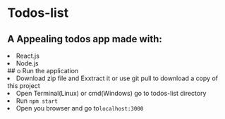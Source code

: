 # Todos-list
## A Appealing todos app made with:
<li>React.js</li>
<li>Node.js</li>
## o Run the application
<li>Download zip file and Exxtract it or use git pull to download a copy of this project</li>
<li>Open Terminal(Linux) or cmd(Windows) go to todos-list directory</li>
<li> Run <code>npm start</code> </li>
<li> Open you browser and go to<code>localhost:3000</code> </li>

